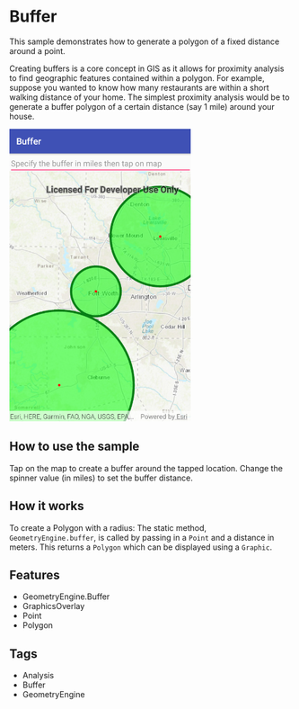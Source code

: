 # Buffer
This sample demonstrates how to generate a polygon of a fixed distance around a point.

Creating buffers is a core concept in GIS as it allows for proximity analysis to find geographic features contained 
within a polygon. For example, suppose you wanted to know how many restaurants are within a short walking distance of
 your home. The simplest proximity analysis would be to generate a buffer polygon of a certain distance 
 (say 1 mile) around your house.

![Buffer Sample Image](Buffer.png)

## How to use the sample
Tap on the map to create a buffer around the tapped location. Change the spinner value (in miles) to set the 
buffer distance.

## How it works
To create a Polygon with a radius:
The static method, `GeometryEngine.buffer`, is called by passing in a `Point` and a distance
 in meters. This returns a `Polygon` which can be displayed using a `Graphic`.

## Features
* GeometryEngine.Buffer
* GraphicsOverlay 
* Point
* Polygon

## Tags

* Analysis
* Buffer
* GeometryEngine
